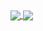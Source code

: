 <a href="https://github.com/feram18/">
  <img align="center" src="https://github-readme-stats.vercel.app/api/top-langs/?username=feram18&layout=compact&langs_count=8&theme=dracula" />
  <img align="center" 
       src="https://github-readme-stats.vercel.app/api?username=feram18&line_height=24&show_icons=true&hide_rank=false&count_private=true&layout=compact&theme=dracula" />
</a>
